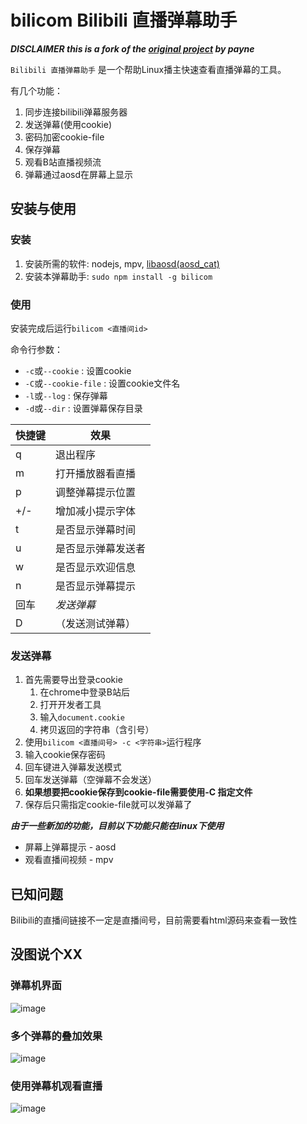 ﻿# bilicom Bilibili 直播弹幕助手

***DISCLAIMER this is a fork of the [original project](https://coding.net/u/payne/p/bili-comment/git) by payne***

`Bilibili 直播弹幕助手` 是一个帮助Linux播主快速查看直播弹幕的工具。

有几个功能：

1. 同步连接bilibili弹幕服务器
2. 发送弹幕(使用cookie)
3. 密码加密cookie-file
4. 保存弹幕
5. 观看B站直播视频流
6. 弹幕通过aosd在屏幕上显示

## 安装与使用

### 安装

1. 安装所需的软件: nodejs, mpv, [libaosd(aosd_cat)](https://github.com/mkoskar/libaosd-xinerama)
2. 安装本弹幕助手: `sudo npm install -g bilicom`

### 使用

安装完成后运行`bilicom <直播间id>`

命令行参数：

* `-c`或`--cookie` <string> : 设置cookie
* `-C`或`--cookie-file` <filename> : 设置cookie文件名
* `-l`或`--log` : 保存弹幕
* `-d`或`--dir` <dirname> : 设置弹幕保存目录

快捷键|	效果
-----|	---------------
q	|	退出程序 
m	|	打开播放器看直播
p	|	调整弹幕提示位置
+/-	|	增加减小提示字体
t	|	是否显示弹幕时间
u	|	是否显示弹幕发送者
w	|	是否显示欢迎信息
n	|	是否显示弹幕提示
回车|   *发送弹幕*
D	|	（发送测试弹幕）

### 发送弹幕

1. 首先需要导出登录cookie
    1. 在chrome中登录B站后
    2. 打开开发者工具
    3. 输入`document.cookie`
    4. 拷贝返回的字符串（含引号）
2. 使用`bilicom <直播间号> -c <字符串>`运行程序
3. 输入cookie保存密码
4. 回车键进入弹幕发送模式
5. 回车发送弹幕（空弹幕不会发送）
7. **如果想要把cookie保存到cookie-file需要使用-C <filename>指定文件**
8. 保存后只需指定cookie-file就可以发弹幕了

***由于一些新加的功能，目前以下功能只能在linux下使用***

* 屏幕上弹幕提示 - aosd
* 观看直播间视频 - mpv

## 已知问题

Bilibili的直播间链接不一定是直播间号，目前需要看html源码来查看一致性

## 没图说个XX

### 弹幕机界面

![image](https://cloud.githubusercontent.com/assets/6838440/12380470/09ffb494-bd31-11e5-8d4d-78a9624799aa.png)

### 多个弹幕的叠加效果

![image](https://cloud.githubusercontent.com/assets/6838440/12380496/7a9eaaca-bd31-11e5-96e8-85a128e11a93.png)

### 使用弹幕机观看直播

![image](https://cloud.githubusercontent.com/assets/6838440/12380533/50ecedc6-bd32-11e5-8982-a329838650b6.png)
